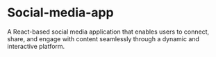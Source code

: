 # Social-media-app
A React-based social media application that enables users to connect, share, and engage with content seamlessly through a dynamic and interactive platform.
